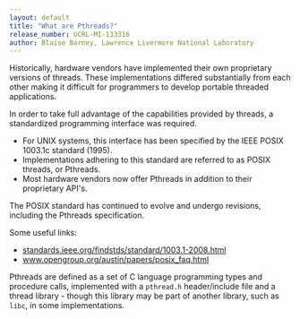 ```yaml
---
layout: default
title: "What are Pthreads?"
release_number: UCRL-MI-133316
author: Blaise Barney, Lawrence Livermore National Laboratory
---
```


Historically, hardware vendors have implemented their own proprietary versions of threads. These implementations differed substantially from each other making it difficult for programmers to develop portable threaded applications.

In order to take full advantage of the capabilities provided by threads, a standardized programming interface was required.
* For UNIX systems, this interface has been specified by the IEEE POSIX 1003.1c standard (1995).
* Implementations adhering to this standard are referred to as POSIX threads, or Pthreads.
* Most hardware vendors now offer Pthreads in addition to their proprietary API's.

The POSIX standard has continued to evolve and undergo revisions, including the Pthreads specification.

Some useful links:
* [standards.ieee.org/findstds/standard/1003.1-2008.html](http://standards.ieee.org/findstds/standard/1003.1-2008.html)
* www.opengroup.org/austin/papers/posix_faq.html

Pthreads are defined as a set of C language programming types and procedure calls, implemented with a `pthread.h` header/include file and a thread library - though this library may be part of another library, such as `libc`, in some implementations.
